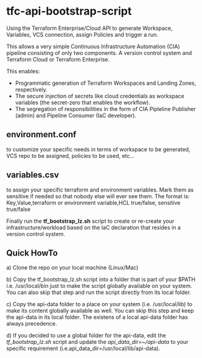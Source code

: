 # tfc-api-bootstrap-script
Using the Terraform Enterprise/Cloud API to generate Workspace, Variables, VCS connection, assign Policies and trigger a run.

This allows a very simple Continuous Infrastructure Automation (CIA) pipeline consisting of only two components. A version control system and Terraform Cloud or Terraform Enterprise. 

This enables:
- Programmatic generation of Terraform Workspaces and Landing Zones, respectively.
- The secure injection of secrets like cloud credentials as workspace variables (the secret-zero that enables the workflow).
- The segregation of responsibilities in the form of CIA Pipleline Publisher (admin) and Pipeline Consumer (IaC developer). 


## environment.conf 
to customize your specific needs in terms of workspace to be generated, VCS repo to be assigned, policies to be used, etc...

## variables.csv
to assign your specific terraform and environment variables. Mark them as sensitive if needed so that nobody else will ever see them. The format is: Key,Value,terraform or environment variable,HCL true/false, sensitive true/false


Finally run the **tf_bootstrap_lz.sh** script to create or re-create your infrastructure/workload based on the IaC declaration that resides in a version control system.   


## Quick HowTo
a) Clone the repo on your local machine (Linux/Mac)

b) Copy the tf_bootstrap_lz.sh script into a folder that is part of your $PATH i.e. /usr/local/bin just to make the script globally available on your system. You can also skip that step and run the script directly from its local folder.

c) Copy the api-data folder to a place on your system (i.e. /usr/local/lib) to make its content globally available as well. You can skip this step and keep the api-data in its local folder. The existens of a local api-data folder has always precedence.

d) If you decided to use a global folder for the api-data, edit the *tf_bootstrap_lz.sh* script and update the *api_data_dir=~/api-data* to your specific requirement (i.e.api_data_dir=/usr/local/lib/api-data). 

